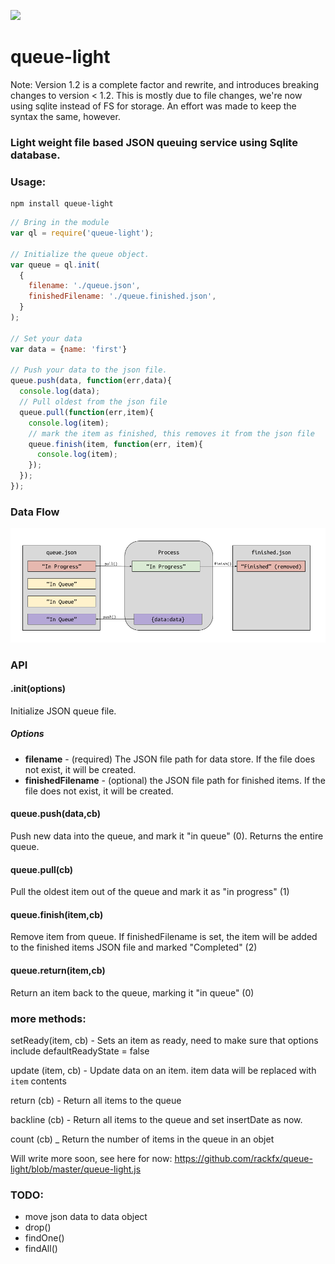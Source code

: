 ![](https://api.travis-ci.org/rackfx/queue-light.svg?branch=master)
# queue-light
Note: Version 1.2 is a complete factor and rewrite, and introduces breaking changes to version < 1.2.  This is mostly due to file changes, we're now using sqlite instead of FS for storage.  An effort was made to keep the syntax the same, however.
### Light weight file based JSON queuing service using Sqlite database.

### Usage:

```shell
npm install queue-light
```

```javascript
// Bring in the module
var ql = require('queue-light');

// Initialize the queue object.
var queue = ql.init(
  {
    filename: './queue.json',
    finishedFilename: './queue.finished.json',
  }
);

// Set your data
var data = {name: 'first'}

// Push your data to the json file.
queue.push(data, function(err,data){
  console.log(data);
  // Pull oldest from the json file
  queue.pull(function(err,item){
    console.log(item);
    // mark the item as finished, this removes it from the json file
    queue.finish(item, function(err, item){
      console.log(item);
    });
  });
});
```

### Data Flow

![](https://github.com/rackfx/queue-light/blob/master/queue-light-flow.png?raw=true)

### API

#### .init(options)

Initialize JSON queue file.

##### Options
- **filename** - (required) The JSON file path for data store. If the file does not exist, it will be created.
- **finishedFilename** - (optional) the JSON file path for finished items. If the file does not exist, it will be created.

#### queue.push(data,cb)

Push new data into the queue, and mark it "in queue" (0).  Returns the entire queue.

#### queue.pull(cb)

Pull the oldest item out of the queue and mark it as "in progress" (1)

#### queue.finish(item,cb)

Remove item from queue.  If finishedFilename is set, the item will be added to the finished items JSON file and marked "Completed" (2)

#### queue.return(item,cb)

Return an item back to the queue, marking it "in queue" (0)


### more methods:
setReady(item, cb) - Sets an item as ready, need to make sure that options include defaultReadyState = false

update (item, cb) - Update data on an item.  item data will be replaced with `item` contents

return (cb) - Return all items to the queue

backline (cb) - Return all items to the queue and set insertDate as now.  

count (cb) _ Return the number of items in the queue in an objet 


Will write more soon, see here for now: https://github.com/rackfx/queue-light/blob/master/queue-light.js
### TODO:
- move json data to data object
- drop()
- findOne()
- findAll()
